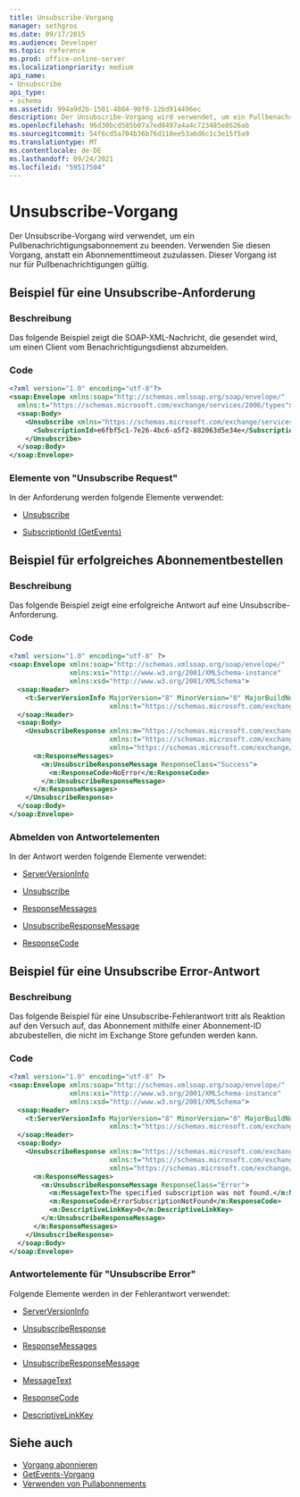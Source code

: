 ```yaml
---
title: Unsubscribe-Vorgang
manager: sethgros
ms.date: 09/17/2015
ms.audience: Developer
ms.topic: reference
ms.prod: office-online-server
ms.localizationpriority: medium
api_name:
- Unsubscribe
api_type:
- schema
ms.assetid: 994a9d2b-1501-4804-90f0-12bd914496ec
description: Der Unsubscribe-Vorgang wird verwendet, um ein Pullbenachrichtigungsabonnement zu beenden. Verwenden Sie diesen Vorgang, anstatt ein Abonnementtimeout zuzulassen. Dieser Vorgang ist nur für Pullbenachrichtigungen gültig.
ms.openlocfilehash: 96d30bcd585b07a7ed0497a4a4c723485e8626ab
ms.sourcegitcommit: 54f6cd5a704b36b76d110ee53a6d6c1c3e15f5a9
ms.translationtype: MT
ms.contentlocale: de-DE
ms.lasthandoff: 09/24/2021
ms.locfileid: "59517504"
---
```

# <a name="unsubscribe-operation"></a>Unsubscribe-Vorgang

Der Unsubscribe-Vorgang wird verwendet, um ein Pullbenachrichtigungsabonnement zu beenden. Verwenden Sie diesen Vorgang, anstatt ein Abonnementtimeout zuzulassen. Dieser Vorgang ist nur für Pullbenachrichtigungen gültig.
  
## <a name="unsubscribe-request-example"></a>Beispiel für eine Unsubscribe-Anforderung

### <a name="description"></a>Beschreibung

Das folgende Beispiel zeigt die SOAP-XML-Nachricht, die gesendet wird, um einen Client vom Benachrichtigungsdienst abzumelden.
  
### <a name="code"></a>Code

```XML
<?xml version="1.0" encoding="utf-8"?>
<soap:Envelope xmlns:soap="http://schemas.xmlsoap.org/soap/envelope/"
  xmlns:t="https://schemas.microsoft.com/exchange/services/2006/types">
  <soap:Body>
    <Unsubscribe xmlns="https://schemas.microsoft.com/exchange/services/2006/messages">
      <SubscriptionId>e6fbf5c1-7e26-4bc6-a5f2-882063d5e34e</SubscriptionId>  
    </Unsubscribe>
  </soap:Body>
</soap:Envelope>
```

### <a name="unsubscribe-request-elements"></a>Elemente von "Unsubscribe Request"

In der Anforderung werden folgende Elemente verwendet:
  
- [Unsubscribe](unsubscribe.md)
    
- [SubscriptionId (GetEvents)](subscriptionid-getevents.md)
    
## <a name="successful-unsubscribe-response-example"></a>Beispiel für erfolgreiches Abonnementbestellen

### <a name="description"></a>Beschreibung

Das folgende Beispiel zeigt eine erfolgreiche Antwort auf eine Unsubscribe-Anforderung.
  
### <a name="code"></a>Code

```xml
<?xml version="1.0" encoding="utf-8" ?>
<soap:Envelope xmlns:soap="http://schemas.xmlsoap.org/soap/envelope/" 
               xmlns:xsi="http://www.w3.org/2001/XMLSchema-instance" 
               xmlns:xsd="http://www.w3.org/2001/XMLSchema">
  <soap:Header>
    <t:ServerVersionInfo MajorVersion="8" MinorVersion="0" MajorBuildNumber="628" MinorBuildNumber="0" 
                         xmlns:t="https://schemas.microsoft.com/exchange/services/2006/types" />
  </soap:Header>
  <soap:Body>
    <UnsubscribeResponse xmlns:m="https://schemas.microsoft.com/exchange/services/2006/messages" 
                         xmlns:t="https://schemas.microsoft.com/exchange/services/2006/types" 
                         xmlns="https://schemas.microsoft.com/exchange/services/2006/messages">
      <m:ResponseMessages>
        <m:UnsubscribeResponseMessage ResponseClass="Success">
          <m:ResponseCode>NoError</m:ResponseCode>
        </m:UnsubscribeResponseMessage>
      </m:ResponseMessages>
    </UnsubscribeResponse>
  </soap:Body>
</soap:Envelope>
```

### <a name="unsubscribe-response-elements"></a>Abmelden von Antwortelementen

In der Antwort werden folgende Elemente verwendet:
  
- [ServerVersionInfo](serverversioninfo.md)
    
- [Unsubscribe](unsubscribe.md)
    
- [ResponseMessages](responsemessages.md)
    
- [UnsubscribeResponseMessage](unsubscriberesponsemessage.md)
    
- [ResponseCode](responsecode.md)
    
## <a name="unsubscribe-error-response-example"></a>Beispiel für eine Unsubscribe Error-Antwort

### <a name="description"></a>Beschreibung

Das folgende Beispiel für eine Unsubscribe-Fehlerantwort tritt als Reaktion auf den Versuch auf, das Abonnement mithilfe einer Abonnement-ID abzubestellen, die nicht im Exchange Store gefunden werden kann.
  
### <a name="code"></a>Code

```XML
<?xml version="1.0" encoding="utf-8" ?>
<soap:Envelope xmlns:soap="http://schemas.xmlsoap.org/soap/envelope/" 
               xmlns:xsi="http://www.w3.org/2001/XMLSchema-instance" 
               xmlns:xsd="http://www.w3.org/2001/XMLSchema">
  <soap:Header>
    <t:ServerVersionInfo MajorVersion="8" MinorVersion="0" MajorBuildNumber="628" MinorBuildNumber="0" 
                         xmlns:t="https://schemas.microsoft.com/exchange/services/2006/types" />
  </soap:Header>
  <soap:Body>
    <UnsubscribeResponse xmlns:m="https://schemas.microsoft.com/exchange/services/2006/messages" 
                         xmlns:t="https://schemas.microsoft.com/exchange/services/2006/types" 
                         xmlns="https://schemas.microsoft.com/exchange/services/2006/messages">
      <m:ResponseMessages>
        <m:UnsubscribeResponseMessage ResponseClass="Error">
          <m:MessageText>The specified subscription was not found.</m:MessageText>
          <m:ResponseCode>ErrorSubscriptionNotFound</m:ResponseCode>
          <m:DescriptiveLinkKey>0</m:DescriptiveLinkKey>
        </m:UnsubscribeResponseMessage>
      </m:ResponseMessages>
    </UnsubscribeResponse>
  </soap:Body>
</soap:Envelope>
```

### <a name="unsubscribe-error-response-elements"></a>Antwortelemente für "Unsubscribe Error"

Folgende Elemente werden in der Fehlerantwort verwendet:
  
- [ServerVersionInfo](serverversioninfo.md)
    
- [UnsubscribeResponse](unsubscriberesponse.md)
    
- [ResponseMessages](responsemessages.md)
    
- [UnsubscribeResponseMessage](unsubscriberesponsemessage.md)
    
- [MessageText](messagetext.md)
    
- [ResponseCode](responsecode.md)
    
- [DescriptiveLinkKey](descriptivelinkkey.md)
    
## <a name="see-also"></a>Siehe auch

- [Vorgang abonnieren](subscribe-operation.md)
- [GetEvents-Vorgang](getevents-operation.md)
- [Verwenden von Pullabonnements](https://msdn.microsoft.com/library/f956bc0e-2b25-4613-966b-54c65456897c%28Office.15%29.aspx)

